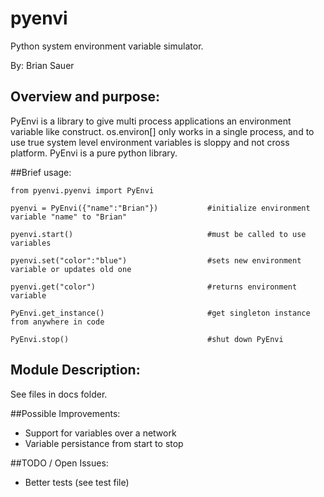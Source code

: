 pyenvi
======

Python system environment variable simulator.

By: Brian Sauer

## Overview and purpose:

PyEnvi is a library to give multi process applications an environment variable
like construct.  os.environ[] only works in a single process, and to use true
system level environment variables is sloppy and not cross platform.  PyEnvi is
a pure python library.

##Brief usage:

    from pyenvi.pyenvi import PyEnvi
    
    pyenvi = PyEnvi({"name":"Brian"})           #initialize environment variable "name" to "Brian"
    
    pyenvi.start()                              #must be called to use variables
    
    pyenvi.set("color":"blue")                  #sets new environment variable or updates old one
    
    pyenvi.get("color")                         #returns environment variable
    
    PyEnvi.get_instance()                       #get singleton instance from anywhere in code
    
    PyEnvi.stop()                               #shut down PyEnvi


## Module Description:
See files in docs folder.

##Possible Improvements:
- Support for variables over a network
- Variable persistance from start to stop

##TODO / Open Issues:
- Better tests (see test file)
